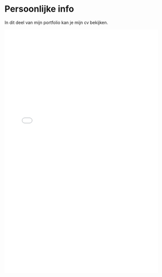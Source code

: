 
# Persoonlijke info

In dit deel van mijn portfolio kan je mijn cv bekijken.

<iframe src="assets/rassoulov_eldar_cv.pdf" width="100%" height="800px" style="border: none;"></iframe>
